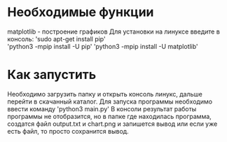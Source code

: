# Необходимые функции
matplotlib - построение графиков
Для установки на линуксе введите в консоль:
'sudo apt-get install pip' 	
'python3 -mpip install -U pip'
'python3 -mpip install -U matplotlib'
# Как запустить
Необходимо загрузить папку и открыть консоль линукс, дальше перейти в скачанный каталог. 
Для запуска программы необходимо ввести команду 'python3 main.py' 
В консоли результат работы программы не отобразится, но в папке где находилась программа, создатся файл output.txt и chart.png 
и запишется вывод или если уже есть файл, то просто сохранится вывод.